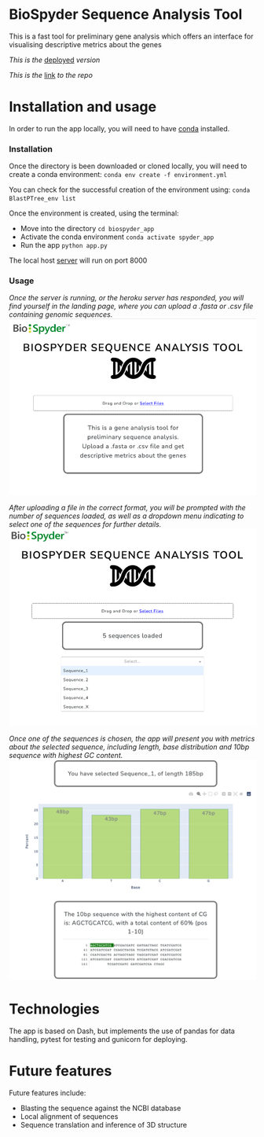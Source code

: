 # BioSpyder Sequence Analysis Tool
This is a fast tool for preliminary gene analysis which offers an interface for visualising descriptive metrics about the genes

*This is the* [deployed](https://biospyder-app.herokuapp.com) *version* 

*This is the* [link](https://github.com/Gioele-M/biospyder_app) *to the repo*


# Installation and usage
In order to run the app locally, you will need to have [conda](https://conda.io/projects/conda/en/latest/user-guide/install/index.html) installed.

### Installation
Once the directory is been downloaded or cloned locally, you will need to create a conda environment:
`conda env create -f environment.yml`

You can check for the successful creation of the environment using:
`conda BlastPTree_env list`

Once the environment is created, using the terminal:
- Move into the directory
`cd biospyder_app`
- Activate the conda environment
`conda activate spyder_app`
- Run the app
`python app.py`

The local host [server](http://localhost:8000/) will run on port 8000


### Usage
_Once the server is running, or the heroku server has responded, you will find yourself in the landing page, where you can upload a .fasta or .csv file containing genomic sequences._
![landing page](/assets/landing.png)




_After uploading a file in the correct format, you will be prompted with the number of sequences loaded, as well as a dropdown menu indicating to select one of the sequences for further details._
![upload page](/assets/uploaded.png)





_Once one of the sequences is chosen, the app will present you with metrics about the selected sequence, including length, base distribution and 10bp sequence with highest GC content._
![results page](/assets/results.png)


# Technologies
The app is based on Dash, but implements the use of pandas for data handling, pytest for testing and gunicorn for deploying.

# Future features
Future features include:
- Blasting the sequence against the NCBI database
- Local alignment of sequences
- Sequence translation and inference of 3D structure
